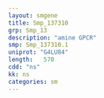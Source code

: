 ```yaml
---
layout: smgene
title: Smp_137310
grp: Smp_13
description: "amine GPCR"
smp: Smp_137310.1
uniprot: "G4LU84"
length:   570
cdd: "ns"
kk: ns
categories: sm
---
```

